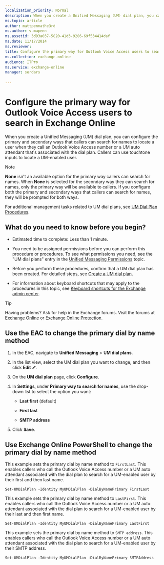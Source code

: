 ```yaml
---
localization_priority: Normal
description: When you create a Unified Messaging (UM) dial plan, you can configure the primary and secondary ways that callers can search for names to locate a user when they call an Outlook Voice Access number or a UM auto attendant that's associated with the dial plan. Callers can use touchtone inputs to locate a UM-enabled user.
ms.topic: article
author: mattpennathe3rd
ms.author: v-mapenn
ms.assetid: 3d93a037-5820-41d3-9206-69f534414daf
ms.date: 11/17/2014
ms.reviewer: 
title: Configure the primary way for Outlook Voice Access users to search in Exchange Online
ms.collection: exchange-online
audience: ITPro
ms.service: exchange-online
manager: serdars

---
```


# Configure the primary way for Outlook Voice Access users to search in Exchange Online

When you create a Unified Messaging (UM) dial plan, you can configure the primary and secondary ways that callers can search for names to locate a user when they call an Outlook Voice Access number or a UM auto attendant that's associated with the dial plan. Callers can use touchtone inputs to locate a UM-enabled user.

> [!NOTE]
> **None** isn't an available option for the primary way callers can search for names. When **None** is selected for the secondary way they can search for names, only the primary way will be available to callers. If you configure both the primary and secondary ways that callers can search for names, they will be prompted for both ways.

For additional management tasks related to UM dial plans, see [UM Dial Plan Procedures](https://technet.microsoft.com/library/1bda77c8-c4e2-4ae0-a001-76ae029bf843.aspx).

## What do you need to know before you begin?

- Estimated time to complete: Less than 1 minute.

- You need to be assigned permissions before you can perform this procedure or procedures. To see what permissions you need, see the "UM dial plans" entry in the [Unified Messaging Permissions](https://technet.microsoft.com/library/d326c3bc-8f33-434a-bf02-a83cc26a5498.aspx) topic.

- Before you perform these procedures, confirm that a UM dial plan has been created. For detailed steps, see [Create a UM dial plan](../../voice-mail-unified-messaging/connect-voice-mail-system/create-um-dial-plan.md).

- For information about keyboard shortcuts that may apply to the procedures in this topic, see [Keyboard shortcuts for the Exchange admin center](../../accessibility/keyboard-shortcuts-in-admin-center.md).

> [!TIP]
> Having problems? Ask for help in the Exchange forums. Visit the forums at [Exchange Online](https://go.microsoft.com/fwlink/p/?linkId=267542) or [Exchange Online Protection](https://go.microsoft.com/fwlink/p/?linkId=285351).

## Use the EAC to change the primary dial by name method

1. In the EAC, navigate to **Unified Messaging** \> **UM dial plans**.

2. In the list view, select the UM dial plan you want to change, and then click **Edit** ![Edit icon](../../media/ITPro_EAC_EditIcon.gif).

3. On the **UM dial plan** page, click **Configure**.

4. In **Settings**, under **Primary way to search for names**, use the drop-down list to select the option you want:

   - **Last first** (default)

   - **First last**

   - **SMTP address**

5. Click **Save**.

## Use Exchange Online PowerShell to change the primary dial by name method

This example sets the primary dial by name method to `FirstLast`. This enables callers who call the Outlook Voice Access number or a UM auto attendant associated with the dial plan to search for a UM-enabled user by their first and then last name.

```
Set-UMDialPlan -Identity MyUMDialPlan -DialByNamePrimary FirstLast
```

This example sets the primary dial by name method to `LastFirst`. This enables callers who call the Outlook Voice Access number or a UM auto attendant associated with the dial plan to search for a UM-enabled user by their last and then first name.

```
Set-UMDialPlan -Identity MyUMDialPlan -DialByNamePrimary LastFirst
```

This example sets the primary dial by name method to `SMTP address`. This enables callers who call the Outlook Voice Access number or a UM auto attendant associated with the dial plan to search for a UM-enabled user by their SMTP address.

```
Set-UMDialPlan -Identity MyUMDialPlan -DialByNamePrimary SMTPAddress
```
